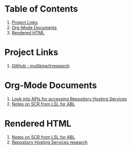 
# Table of Contents

1.  [Project Links](#org842e318)
2.  [Org-Mode Documents](#orgaf295bc)
3.  [Rendered HTML](#org8935e08)


<a id="org842e318"></a>

# Project Links

1.  [GitHub - mullikine/irresearch](https://github.com/mullikine/irresearch/)


<a id="orgaf295bc"></a>

# Org-Mode Documents

1.  [Look into APIs for accessing Repository Hosting Services](Repository_Hosting_Services_research.md)
2.  [Notes on SCR from LSL for ABL](Notes%20on%20SCR%20from%20LSL%20for%20ABL.md)


<a id="org8935e08"></a>

# Rendered HTML

1.  [Notes on SCR from LSL for ABL](http://htmlpreview.github.com/?https://github.com/mullikine/irresearch/blob/master/Notes%20on%20SCR%20from%20LSL%20for%20ABL.html)
2.  [Repository Hosting Services research](http://htmlpreview.github.com/?https://github.com/mullikine/irresearch/blob/master/Repository_Hosting_Services_research.html)

